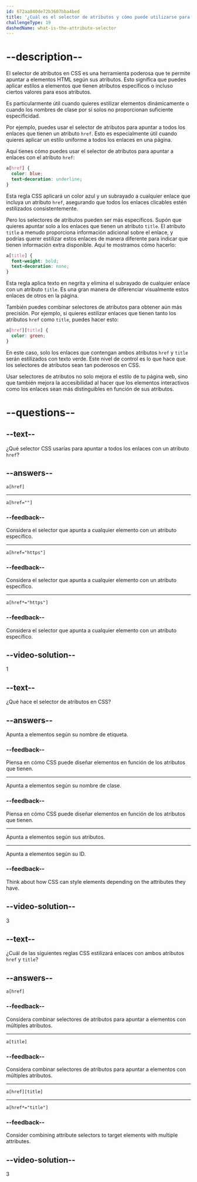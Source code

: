 ```yaml
---
id: 672aa840de72b3607bba4bed
title: '¿Cuál es el selector de atributos y cómo puede utilizarse para apuntar a enlaces con los atributos href y title?'
challengeType: 19
dashedName: what-is-the-attribute-selector
---
```


# --description--

El selector de atributos en CSS es una herramienta poderosa que te permite apuntar a elementos HTML según sus atributos. Esto significa que puedes aplicar estilos a elementos que tienen atributos específicos o incluso ciertos valores para esos atributos.

Es particularmente útil cuando quieres estilizar elementos dinámicamente o cuando los nombres de clase por sí solos no proporcionan suficiente especificidad.

Por ejemplo, puedes usar el selector de atributos para apuntar a todos los enlaces que tienen un atributo `href`. Esto es especialmente útil cuando quieres aplicar un estilo uniforme a todos los enlaces en una página.

Aquí tienes cómo puedes usar el selector de atributos para apuntar a enlaces con el atributo `href`:

```css
a[href] {
  color: blue;
  text-decoration: underline;
}
```

Esta regla CSS aplicará un color azul y un subrayado a cualquier enlace que incluya un atributo `href`, asegurando que todos los enlaces clicables estén estilizados consistentemente.

Pero los selectores de atributos pueden ser más específicos. Supón que quieres apuntar solo a los enlaces que tienen un atributo `title`. El atributo `title` a menudo proporciona información adicional sobre el enlace, y podrías querer estilizar estos enlaces de manera diferente para indicar que tienen información extra disponible. Aquí te mostramos cómo hacerlo:

```css
a[title] {
  font-weight: bold;
  text-decoration: none;
}
```

Esta regla aplica texto en negrita y elimina el subrayado de cualquier enlace con un atributo `title`. Es una gran manera de diferenciar visualmente estos enlaces de otros en la página.

También puedes combinar selectores de atributos para obtener aún más precisión. Por ejemplo, si quieres estilizar enlaces que tienen tanto los atributos `href` como `title`, puedes hacer esto:

```css
a[href][title] {
  color: green;
}
```

En este caso, solo los enlaces que contengan ambos atributos `href` y `title` serán estilizados con texto verde. Este nivel de control es lo que hace que los selectores de atributos sean tan poderosos en CSS.

Usar selectores de atributos no solo mejora el estilo de tu página web, sino que también mejora la accesibilidad al hacer que los elementos interactivos como los enlaces sean más distinguibles en función de sus atributos.

# --questions--

## --text--

¿Qué selector CSS usarías para apuntar a todos los enlaces con un atributo `href`?

## --answers--

`a[href]`

---

`a[href=""]`

### --feedback--

Considera el selector que apunta a cualquier elemento con un atributo específico.

---

`a[href="https"]`

### --feedback--

Considera el selector que apunta a cualquier elemento con un atributo específico.

---

`a[href*="https"]`

### --feedback--

Considera el selector que apunta a cualquier elemento con un atributo específico.

## --video-solution--

1

## --text--

¿Qué hace el selector de atributos en CSS?

## --answers--

Apunta a elementos según su nombre de etiqueta.

### --feedback--

Piensa en cómo CSS puede diseñar elementos en función de los atributos que tienen.

---

Apunta a elementos según su nombre de clase.

### --feedback--

Piensa en cómo CSS puede diseñar elementos en función de los atributos que tienen.

---

Apunta a elementos según sus atributos.

---

Apunta a elementos según su ID.

### --feedback--

Think about how CSS can style elements depending on the attributes they have.

## --video-solution--

3

## --text--

¿Cuál de las siguientes reglas CSS estilizará enlaces con ambos atributos `href` y `title`?

## --answers--

`a[href]`

### --feedback--

Considera combinar selectores de atributos para apuntar a elementos con múltiples atributos.

---

`a[title]`

### --feedback--

Considera combinar selectores de atributos para apuntar a elementos con múltiples atributos.

---

`a[href][title]`

---

`a[href*="title"]`

### --feedback--

Consider combining attribute selectors to target elements with multiple attributes.

## --video-solution--

3
